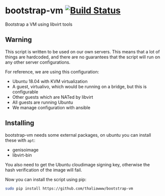 # bootstrap-vm [![Build Status](https://travis-ci.org/thaliawww/bootstrap-vm.svg?branch=master)](https://travis-ci.org/thaliawww/bootstrap-vm)

Bootstrap a VM using libvirt tools

## Warning

This script is written to be used on our own servers. This means that a lot of 
things are hardcoded, and there are no guarantees that the script will run on
any other server configurations.

For reference, we are using this configuration:

- Ubuntu 18.04 with KVM virtualization
- A guest, virtualivo, which would be running on a bridge, but this is configurable
- Other guests which are NATed by libvirt
- All guests are running Ubuntu
- We manage configuration with ansible

## Installing

bootstrap-vm needs some external packages, on ubuntu you can install these with
`apt`:

- genisoimage
- libvirt-bin

You also need to get the Ubuntu cloudimage signing key, otherwise the hash 
verification of the image will fail.

Now you can install the script using pip:

```bash
sudo pip install https://github.com/thaliawww/bootstrap-vm
```
